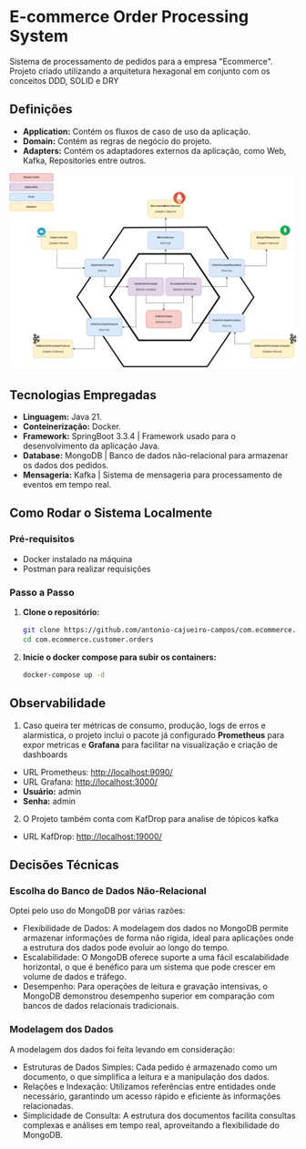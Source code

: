 # E-commerce Order Processing System

Sistema de processamento de pedidos para a empresa "Ecommerce".
Projeto criado utilizando a arquitetura hexagonal em conjunto com os conceitos DDD, SOLID e DRY

## Definições
* **Application:** Contém os fluxos de caso de uso da aplicação.
* **Domain:** Contém as regras de negócio do projeto.
* **Adapters:** Contém os adaptadores externos da aplicação, como Web, Kafka, Repositories entre outros.

<p align="center">
    <img src="https://github.com/antonio-cajueiro-campos/com.ecommerce.customer.orders/blob/main/docs/hexagon-archtecture.drawio.png?raw=true" alt="Project Architecture">
</p>

## Tecnologias Empregadas
* **Linguagem:** Java 21.
* **Conteinerização:** Docker.
* **Framework:** SpringBoot 3.3.4 | Framework usado para o desenvolvimento da aplicação Java.
* **Database:** MongoDB | Banco de dados não-relacional para armazenar os dados dos pedidos.
* **Mensageria:** Kafka | Sistema de mensageria para processamento de eventos em tempo real.

## Como Rodar o Sistema Localmente

### Pré-requisitos

- Docker instalado na máquina
- Postman para realizar requisições

### Passo a Passo

1. **Clone o repositório:**

   ```bash
   git clone https://github.com/antonio-cajueiro-campos/com.ecommerce.customer.orders.git
   cd com.ecommerce.customer.orders
   ```

2. **Inicie o docker compose para subir os containers:**
   ```bash
   docker-compose up -d
   ```
   
## Observabilidade
1. Caso queira ter métricas de consumo, produção, logs de erros e alarmistica, o projeto inclui o pacote já configurado **Prometheus** para expor metricas e **Grafana** para facilitar na visualização e criação de dashboards
- URL Prometheus: [http://localhost:9090/](http://localhost:9090/)
- URL Grafana: [http://localhost:3000/](http://localhost:3000/)
- **Usuário:** admin
- **Senha:** admin

2. O Projeto também conta com KafDrop para analise de tópicos kafka
- URL KafDrop: [http://localhost:19000/](http://localhost:19000/)


## Decisões Técnicas
### Escolha do Banco de Dados Não-Relacional
Optei pelo uso do MongoDB por várias razões:

- Flexibilidade de Dados: A modelagem dos dados no MongoDB permite armazenar informações de forma não rígida, ideal para aplicações onde a estrutura dos dados pode evoluir ao longo do tempo.
- Escalabilidade: O MongoDB oferece suporte a uma fácil escalabilidade horizontal, o que é benéfico para um sistema que pode crescer em volume de dados e tráfego.
- Desempenho: Para operações de leitura e gravação intensivas, o MongoDB demonstrou desempenho superior em comparação com bancos de dados relacionais tradicionais.

### Modelagem dos Dados
A modelagem dos dados foi feita levando em consideração:

- Estruturas de Dados Simples: Cada pedido é armazenado como um documento, o que simplifica a leitura e a manipulação dos dados.
- Relações e Indexação: Utilizamos referências entre entidades onde necessário, garantindo um acesso rápido e eficiente às informações relacionadas.
- Simplicidade de Consulta: A estrutura dos documentos facilita consultas complexas e análises em tempo real, aproveitando a flexibilidade do MongoDB.
